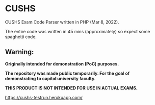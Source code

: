 # CUSHS
CUSHS Exam Code Parser written in PHP (Mar 8, 2022).

The entire code was written in 45 mins (approximately) so expect some spaghetti code.

## Warning:

**Originally intended for demonstration (PoC) purposes.**

**The repository was made public temporarily. For the goal of demonstrating to capitol university faculty.**

**THIS PRODUCT IS NOT INTENDED FOR USE IN ACTUAL EXAMS.**

https://cushs-testrun.herokuapp.com/
